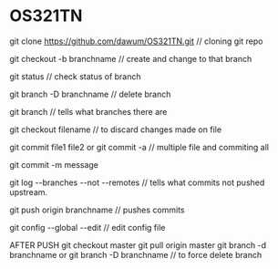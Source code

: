 # OS321TN
git clone https://github.com/dawum/OS321TN.git // cloning git repo

git checkout -b branchname // create and change to that branch

git status // check status of branch

git branch -D branchname // delete branch 

git branch // tells what branches there are 

git checkout filename // to discard changes made on file

git commit file1 file2 or git commit -a // multiple file and commiting all

git commit -m message 

git log --branches --not --remotes // tells what commits not pushed upstream.

git push origin branchname // pushes commits

git config --global --edit // edit config file

AFTER PUSH 
git checkout master 
git pull origin master
git branch -d branchname or git branch -D branchname // to force delete branch
